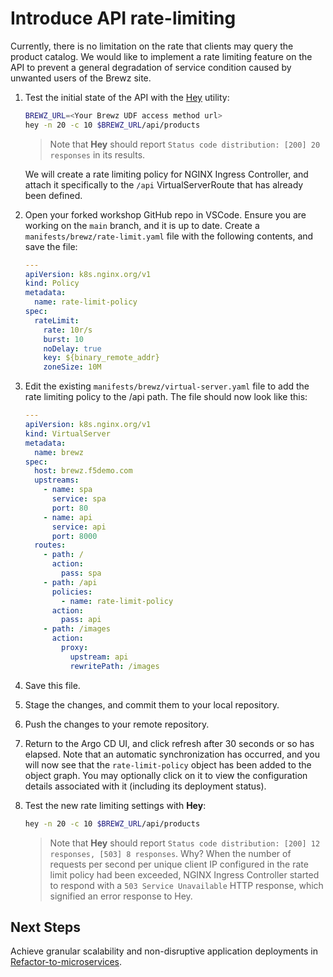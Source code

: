 # Introduce API rate-limiting

Currently, there is no limitation on the rate that clients may query the product catalog. We would like to implement a rate limiting feature on the API to prevent a general degradation of service condition caused by unwanted users of the Brewz site.

1. Test the initial state of the API with the [Hey](https://github.com/rakyll/hey) utility:

    ```bash
    BREWZ_URL=<Your Brewz UDF access method url>
    hey -n 20 -c 10 $BREWZ_URL/api/products
    ```

    > Note that **Hey** should report `Status code distribution: [200] 20 responses` in its results.

    We will create a rate limiting policy for NGINX Ingress Controller, and attach it specifically to the `/api` VirtualServerRoute that has already been defined.

1. Open your forked workshop GitHub repo in VSCode. Ensure you are working on the `main` branch, and it is up to date. Create a `manifests/brewz/rate-limit.yaml` file with the following contents, and save the file:

    ```yaml
    ---
    apiVersion: k8s.nginx.org/v1
    kind: Policy
    metadata:
      name: rate-limit-policy
    spec:
      rateLimit:
        rate: 10r/s
        burst: 10
        noDelay: true
        key: ${binary_remote_addr}
        zoneSize: 10M
    ```

1. Edit the existing `manifests/brewz/virtual-server.yaml` file to add the rate limiting policy to the /api path. The file should now look like this:

    ```yaml
    ---
    apiVersion: k8s.nginx.org/v1
    kind: VirtualServer
    metadata:
      name: brewz
    spec:
      host: brewz.f5demo.com
      upstreams:
        - name: spa
          service: spa
          port: 80
        - name: api
          service: api
          port: 8000
      routes:
        - path: /
          action:
            pass: spa
        - path: /api
          policies:
            - name: rate-limit-policy
          action:
            pass: api
        - path: /images
          action:
            proxy:
              upstream: api
              rewritePath: /images
    ```

1. Save this file.

1. Stage the changes, and commit them to your local repository.

1. Push the changes to your remote repository.

1. Return to the Argo CD UI, and click refresh after 30 seconds or so has elapsed. Note that an automatic synchronization has occurred, and you will now see that the `rate-limit-policy` object has been added to the object graph. You may optionally click on it to view the configuration details associated with it (including its deployment status).

1. Test the new rate limiting settings with **Hey**:

    ```bash
    hey -n 20 -c 10 $BREWZ_URL/api/products
    ```

    > Note that **Hey** should report `Status code distribution: [200] 12 responses, [503] 8 responses`. Why? When the number of requests per second per unique client IP configured in the rate limit policy had been exceeded, NGINX Ingress Controller started to respond with a `503 Service Unavailable` HTTP response, which signified an error response to Hey.

## Next Steps
Achieve granular scalability and non-disruptive application deployments in [Refactor-to-microservices](refactor.md).

